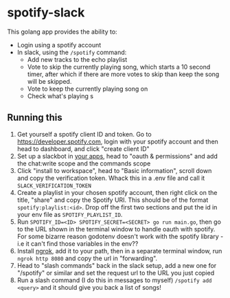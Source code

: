 # spotify-slack
This golang app provides the ability to:
- Login using a spotify account
- In slack, using the `/spotify` command:
    - Add new tracks to the echo playlist
    - Vote to skip the currently playing song, which starts a 10 second timer, after which if there are more votes to skip than keep the song will be skipped.
    - Vote to keep the currently playing song on
    - Check what's playing s
## Running this
1. Get yourself a spotify client ID and token. Go to https://developer.spotify.com, login with your spotify account and then head to dashboard, and click "create client ID"
1. Set up a slackbot in [your apps](https://api.slack.com/apps), head to "oauth & permissions" and add the chat:write scope and the commands scope
1. Click "install to workspace", head to "Basic information", scroll down and copy the verification token. Whack this in a .env file and call it `SLACK_VERIFICATION_TOKEN`
1. Create a playlist in your chosen spotify account, then right click on the title, "share" and copy the Spotify URI. This should be of the format `spotify:playlist:<id>`. Drop off the first two sections and put the id in your env file as `SPOTIFY_PLAYLIST_ID`.
1. Run `SPOTIFY_ID=<ID> SPOTIFY_SECRET=<SECRET> go run main.go`, then go to the URL shown in the terminal window to handle oauth with spotify. For some bizarre reason godotenv doesn't work with the spotify library - i.e it can't find those variables in the env??
1. Install [ngrok](https://ngrok.com), add it to your path, then in a separate terminal window, run `ngrok http 8080` and copy the url in "forwarding". 
1. Head to "slash commands" back in the slack setup, add a new one for "/spotify" or similar and set the request url to the URL you just copied
1. Run a slash command (I do this in messages to myself) `/spotify add <query>` and it should give you back a list of songs!